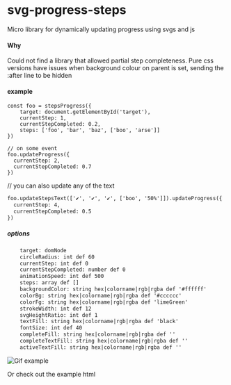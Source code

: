 # svg-progress-steps

Micro library for dynamically updating progress using svgs and js

#### Why
Could not find a library that allowed partial step completeness.  Pure css versions have issues when background colour on parent is set, sending the :after line to be hidden

#### example
```
const foo = stepsProgress({
    target: document.getElementById('target'),
    currentStep: 1,
    currentStepCompleted: 0.2,
    steps: ['foo', 'bar', 'baz', ['boo', 'arse']]
})
  
// on some event
foo.updateProgress({
  currentStep: 2,
  currentStepCompleted: 0.7
})
```

// you can also update any of the text
```html
foo.updateStepsText(['✔️', '✔️', '✔️', ['boo', '50%']]).updateProgress({
  currentStep: 4,
  currentStepCompleted: 0.5
})
```

##### options
```html
    target: domNode
    circleRadius: int def 60
    currentStep: int def 0
    currentStepCompleted: number def 0
    animationSpeed: int def 500
    steps: array def []
    backgroundColor: string hex|colorname|rgb|rgba def '#ffffff'
    colorBg: string hex|colorname|rgb|rgba def '#cccccc'
    colorFg: string hex|colorname|rgb|rgba def 'limeGreen'
    strokeWidth: int def 12
    svgHeightRatio: int def 1
    textFill: string hex|colorname|rgb|rgba def 'black'
    fontSize: int def 40
    completeFill: string hex|colorname|rgb|rgba def ''
    completeTextFill: string hex|colorname|rgb|rgba def ''
    activeTextFill: string hex|colorname|rgb|rgba def ''
```

![Gif example](examples/svg-progress-bar-example.gif)

Or check out the example html




